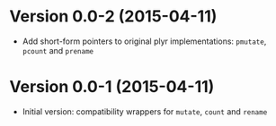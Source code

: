 Version 0.0-2 (2015-04-11)
===

- Add short-form pointers to original plyr implementations: `pmutate`, `pcount` and `prename`


Version 0.0-1 (2015-04-11)
===

- Initial version: compatibility wrappers for `mutate`, `count` and `rename`
